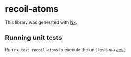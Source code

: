 # recoil-atoms

This library was generated with [Nx](https://nx.dev).

## Running unit tests

Run `nx test recoil-atoms` to execute the unit tests via [Jest](https://jestjs.io).
